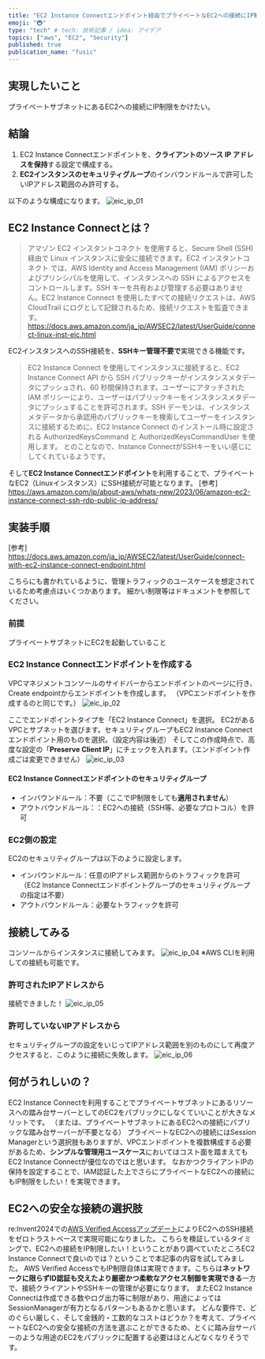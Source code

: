 ```yaml
---
title: "EC2 Instance Connectエンドポイント経由でプライベートなEC2への接続にIP制限を実装する"
emoji: "🚇"
type: "tech" # tech: 技術記事 / idea: アイデア
topics: ["aws", "EC2", "Security"]
published: true
publication_name: "fusic"
---
```

## 実現したいこと
プライベートサブネットにあるEC2への接続にIP制限をかけたい。

## 結論
1. EC2 Instance Connectエンドポイントを、**クライアントのソース IP アドレスを保持**する設定で構成する。
2. **EC2インスタンスのセキュリティグループ**のインバウンドルールで許可したいIPアドレス範囲のみ許可する。

以下のような構成になります。
![eic_ip_01](/images/20250202_eic_ip_restrict_01.png)

## EC2 Instance Connectとは？
> アマゾン EC2 インスタントコネクト を使用すると、Secure Shell (SSH) 経由で Linux インスタンスに安全に接続できます。EC2 インスタントコネクト では、AWS Identity and Access Management (IAM) ポリシーおよびプリンシパルを使用して、インスタンスへの SSH によるアクセスをコントロールします。SSH キーを共有および管理する必要はありません。EC2 Instance Connect を使用したすべての接続リクエストは、AWS CloudTrail にログとして記録されるため、接続リクエストを監査できます。
https://docs.aws.amazon.com/ja_jp/AWSEC2/latest/UserGuide/connect-linux-inst-eic.html

EC2インスタンスへのSSH接続を、**SSHキー管理不要で**実現できる機能です。

> EC2 Instance Connect を使用してインスタンスに接続すると、EC2 Instance Connect API から SSH パブリックキーがインスタンスメタデータにプッシュされ、60 秒間保持されます。ユーザーにアタッチされた IAM ポリシーにより、ユーザーはパブリックキーをインスタンスメタデータにプッシュすることを許可されます。SSH デーモンは、インスタンスメタデータから承認用のパブリックキーを検索してユーザーをインスタンスに接続するために、EC2 Instance Connect のインストール時に設定される AuthorizedKeysCommand と AuthorizedKeysCommandUser を使用します。
とのことなので、Instance ConnectがSSHキーをいい感じにしてくれているようです。

そして**EC2 Instance Connectエンドポイント**を利用することで、プライベートなEC2（Linuxインスタンス）にSSH接続が可能となります。
[参考]
https://aws.amazon.com/jp/about-aws/whats-new/2023/06/amazon-ec2-instance-connect-ssh-rdp-public-ip-address/


## 実装手順
[参考]
https://docs.aws.amazon.com/ja_jp/AWSEC2/latest/UserGuide/connect-with-ec2-instance-connect-endpoint.html

こちらにも書かれているように、管理トラフィックのユースケースを想定されているため考慮点はいくつかあります。
細かい制限等はドキュメントを参照してください。

### 前提
プライベートサブネットにEC2を起動していること

### EC2 Instance Connectエンドポイントを作成する
VPCマネジメントコンソールのサイドバーからエンドポイントのページに行き、Create endpointからエンドポイントを作成します。
（VPCエンドポイントを作成するのと同じです。）
![eic_ip_02](/images/20250202_eic_ip_restrict_02.png)

ここでエンドポイントタイプを「EC2 Instance Connect」を選択。
EC2があるVPCとサブネットを選びます。セキュリティグループもEC2 Instance Connectエンドポイント用のものを選択。（設定内容は後述）
そしてこの作成時点で、高度な設定の「**Preserve Client IP**」にチェックを入れます。（エンドポイント作成ごは変更できません）
![eic_ip_03](/images/20250202_eic_ip_restrict_03.png)

#### EC2 Instance Connectエンドポイントのセキュリティグループ
- インバウンドルール：不要（ここでIP制限をしても**適用されません**）
- アウトバウンドルール：：EC2への接続（SSH等、必要なプロトコル）を許可

### EC2側の設定
EC2のセキュリティグループは以下のように設定します。

- インバウンドルール：任意のIPアドレス範囲からのトラフィックを許可（EC2 Instance Connectエンドポイントグループのセキュリティグループの指定は不要）
- アウトバウンドルール：必要なトラフィックを許可

## 接続してみる
コンソールからインスタンスに接続してみます。
![eic_ip_04](/images/20250202_eic_ip_restrict_04.png)
※AWS CLIを利用しての接続も可能です。

### 許可されたIPアドレスから
接続できました！
![eic_ip_05](/images/20250202_eic_ip_restrict_05.png)

### 許可していないIPアドレスから
セキュリティグループの設定をいじってIPアドレス範囲を別のものにして再度アクセスすると、このように接続に失敗します。
![eic_ip_06](/images/20250202_eic_ip_restrict_06.png)

## 何がうれしいの？
EC2 Instance Connectを利用することでプライベートサブネットにあるリソースへの踏み台サーバーとしてのEC2をパブリックにしなくていいことが大きなメリットです。
（または、プライベートサブネットにあるEC2への接続にパブリックな踏み台サーバーが不要となる）
プライベートなEC2への接続にはSession Managerという選択肢もありますが、VPCエンドポイントを複数構成する必要があるため、**シンプルな管理用ユースケース**においてはコスト面を踏まえてもEC2 Instance Connectが優位なのではと思います。
なおかつクライアントIPの保持を設定することで、IAM認証した上でさらにプライベートなEC2への接続にもIP制限をしたい！を実現できます。

## EC2への安全な接続の選択肢
re:Invent2024での[AWS Verified Accessアップデート](https://aws.amazon.com/jp/blogs/news/aws-verified-access-now-supports-secure-access-to-resources-over-non-https-protocols/)によりEC2へのSSH接続をゼロトラストベースで実現可能になりました。
こちらを検証しているタイミングで、EC2への接続をIP制限したい！ということがあり調べていたところEC2 Instance Connectで良いのでは？ということで本記事の内容を試してみました。
AWS Verified AccessでもIP制限自体は実現できます。こちらは**ネットワークに限らずID認証も交えたより厳密かつ柔軟なアクセス制御を実現できる**一方で、接続クライアントやSSHキーの管理が必要になります。
またEC2 Instance Connectは作成できる数やログ出力等に制限があり、用途によってはSessionManagerが有力となるパターンもあるかと思います。
どんな要件で、どのぐらい厳しく、そして金銭的・工数的なコストはどうか？を考えて、プライベートなEC2への安全な接続の方法を選ぶことができるため、とくに踏み台サーバーのような用途のEC2をパブリックに配置する必要はほとんどなくなりそうです。
